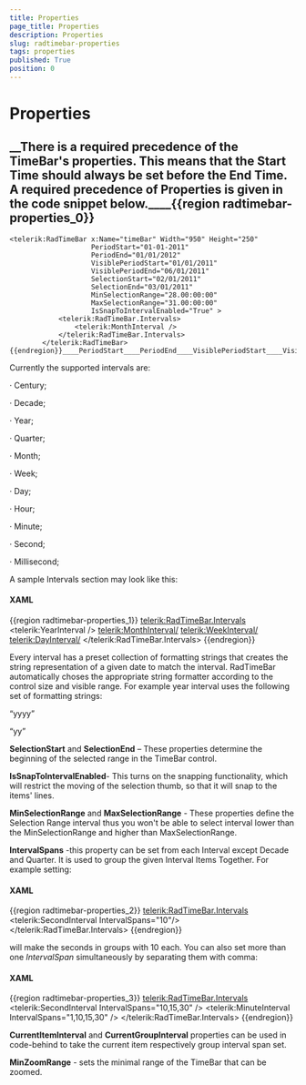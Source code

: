 ```yaml
---
title: Properties
page_title: Properties
description: Properties
slug: radtimebar-properties
tags: properties
published: True
position: 0
---
```


# Properties



## __There is a required precedence of the TimeBar's properties. This means that the Start Time should always be set before the End Time. A required precedence of Properties is given in the code snippet below.____{{region radtimebar-properties_0}}
	<telerik:RadTimeBar x:Name="timeBar" Width="950" Height="250"      
	                    PeriodStart="01-01-2011"
	                    PeriodEnd="01/01/2012"
	                    VisiblePeriodStart="01/01/2011"
	                    VisiblePeriodEnd="06/01/2011"
	                    SelectionStart="02/01/2011"
	                    SelectionEnd="03/01/2011"
	                    MinSelectionRange="28.00:00:00"                            
	                    MaxSelectionRange="31.00:00:00"                            
	                    IsSnapToIntervalEnabled="True" >
	            <telerik:RadTimeBar.Intervals>
	                <telerik:MonthInterval />
	            </telerik:RadTimeBar.Intervals>
	        </telerik:RadTimeBar>
	{{endregion}}____PeriodStart____PeriodEnd____VisiblePeriodStart____VisiblePeriodEnd____Intervals__

Currently the supported intervals are:

·         Century;

·         Decade;

·         Year;

·         Quarter;

·         Month;

·         Week;

·         Day;

·         Hour;

·         Minute;

·         Second;

·         Millisecond;

A sample Intervals section may look like this:

#### __XAML__

{{region radtimebar-properties_1}}
	<telerik:RadTimeBar.Intervals>
	     <telerik:YearInterval />
	     <telerik:MonthInterval/>
	     <telerik:WeekInterval/>
	     <telerik:DayInterval/>
	 </telerik:RadTimeBar.Intervals>
	{{endregion}}



Every interval has a preset collection of formatting strings that creates the string representation of a given date to match the interval. RadTimeBar automatically choses the appropriate string formatter according to the control size and visible range. For example year interval uses the following set of formatting strings:

“yyyy”

“yy”

__SelectionStart__ and __SelectionEnd__ – These properties determine the beginning of the selected range in the TimeBar control.

__IsSnapToIntervalEnabled__- This turns on the snapping functionality, which will restrict the moving of the selection thumb, so that it will snap to the items' lines.

__MinSelectionRange__ and __MaxSelectionRange__ - These properties define the Selection Range interval thus you won't be able to select interval lower than the MinSelectionRange and higher than MaxSelectionRange.

__IntervalSpans__ -this property can be set from each Interval except Decade and Quarter. It is used to group the given Interval Items Together. For example setting:

#### __XAML__

{{region radtimebar-properties_2}}
	<telerik:RadTimeBar.Intervals>
	   <telerik:SecondInterval IntervalSpans="10"/>
	</telerik:RadTimeBar.Intervals>
	{{endregion}}



will make the seconds in groups with 10 each. You can also set more than one *IntervalSpan* simultaneously by separating them with comma:

#### __XAML__

{{region radtimebar-properties_3}}
	<telerik:RadTimeBar.Intervals>
	   <telerik:SecondInterval IntervalSpans="10,15,30" />
	   <telerik:MinuteInterval IntervalSpans="1,10,15,30" />
	</telerik:RadTimeBar.Intervals>
	{{endregion}}



__CurrentItemInterval__ and __CurrentGroupInterval__ properties can be used in code-behind to take the current item respectively group interval span set.

__MinZoomRange__ - sets the minimal range of the TimeBar that can be zoomed.
